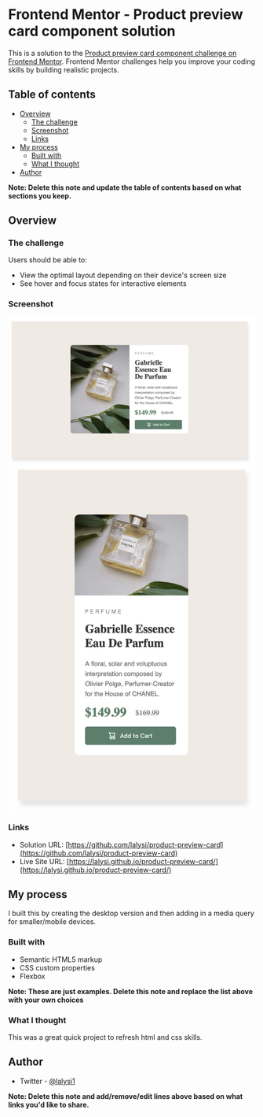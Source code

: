 # Frontend Mentor - Product preview card component solution

This is a solution to the [Product preview card component challenge on Frontend Mentor](https://www.frontendmentor.io/challenges/product-preview-card-component-GO7UmttRfa). Frontend Mentor challenges help you improve your coding skills by building realistic projects. 

## Table of contents

- [Overview](#overview)
  - [The challenge](#the-challenge)
  - [Screenshot](#screenshot)
  - [Links](#links)
- [My process](#my-process)
  - [Built with](#built-with)
  - [What I thought](#what-i-thought)
- [Author](#author)

**Note: Delete this note and update the table of contents based on what sections you keep.**

## Overview

### The challenge

Users should be able to:

- View the optimal layout depending on their device's screen size
- See hover and focus states for interactive elements

### Screenshot

![./screenshot.png](./screenshot.png)
![./screenshotmobile.png](./screenshotmobile.png)

### Links

- Solution URL: [https://github.com/lalysi/product-preview-card](https://github.com/lalysi/product-preview-card)
- Live Site URL: [https://lalysi.github.io/product-preview-card/](https://lalysi.github.io/product-preview-card/)

## My process

I built this by creating the desktop version and then adding in a media query for smaller/mobile devices.

### Built with

- Semantic HTML5 markup
- CSS custom properties
- Flexbox

**Note: These are just examples. Delete this note and replace the list above with your own choices**

### What I thought

This was a great quick project to refresh html and css skills.

## Author

- Twitter - [@lalysi1](https://www.twitter.com/lalysi1)

**Note: Delete this note and add/remove/edit lines above based on what links you'd like to share.**


